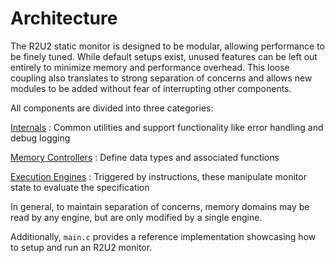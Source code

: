 # Architecture

The R2U2 static monitor is designed to be modular, allowing performance to be finely tuned.
While default setups exist, unused features can be left out entirely to minimize memory and performance overhead.
This loose coupling also translates to strong separation of concerns and allows new modules to be added without fear of interrupting other components.

All components are divided into three categories:

[Internals](./internals.md)
: Common utilities and support functionality like error handling and debug logging

[Memory Controllers](./memory.md)
: Define data types and associated functions

[Execution Engines](./engines.md)
: Triggered by instructions, these manipulate monitor state to evaluate the specification

In general, to maintain separation of concerns, memory domains may be read by any engine, but are only modified by a single engine.

Additionally, `main.c` provides a reference implementation showcasing how to setup and run an R2U2 monitor.
